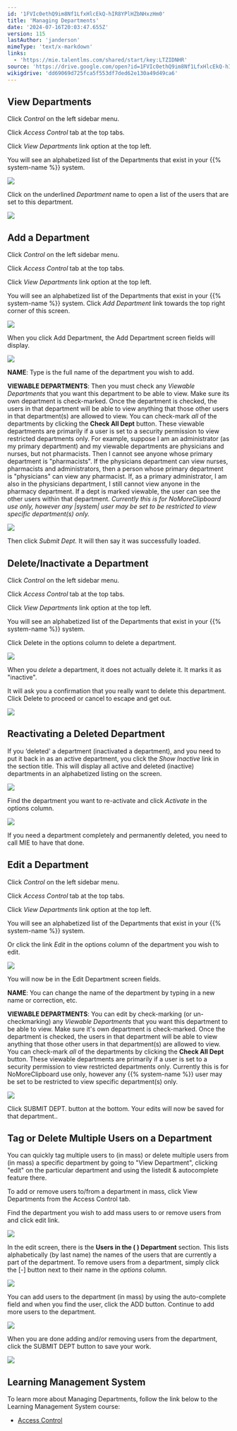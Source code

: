```yaml
---
id: '1FVIc0ethQ9im8Nf1LfxHlcEkQ-hIR8YPlHZbNHxzHm0'
title: 'Managing Departments'
date: '2024-07-16T20:03:47.655Z'
version: 115
lastAuthor: 'janderson'
mimeType: 'text/x-markdown'
links:
  - 'https://mie.talentlms.com/shared/start/key:LTZIDNHR'
source: 'https://drive.google.com/open?id=1FVIc0ethQ9im8Nf1LfxHlcEkQ-hIR8YPlHZbNHxzHm0'
wikigdrive: 'dd69069d725fca5f553df7ded62e130a49d49ca6'
---
```

## View Departments

Click *Control* on the left sidebar menu.

Click *Access Control* tab at the top tabs.

Click *View Departments* link option at the top left.

You will see an alphabetized list of the Departments that exist in your {{% system-name %}} system.

![](../managing-departments.assets/bba7f0086a4ce46bf23222b07955e598.png)

Click on the underlined *Department* name to open a list of the users that are set to this department.

![](../managing-departments.assets/e40ebbc564c1d3d97ac6d328440ead0c.png)

## Add a Department

Click *Control* on the left sidebar menu.

Click *Access Control* tab at the top tabs.

Click *View Departments* link option at the top left.

You will see an alphabetized list of the Departments that exist in your {{% system-name %}} system. Click *Add Department* link towards the top right corner of this screen.

![](../managing-departments.assets/298006274835d412820e8f78ea613243.png)

When you click Add Department, the Add Department screen fields will display.

![](../managing-departments.assets/66738cca6471141b987bc65719fcec4a.png)

**NAME**: Type is the full name of the department you wish to add.

**VIEWABLE DEPARTMENTS**: Then you must check any *Viewable Departments* that you want this department to be able to view. Make sure its own department is check-marked. Once the department is checked, the users in that department will be able to view anything that those other users in that department(s) are allowed to view. You can check-mark *all* of the departments by clicking the **Check All Dept** button. These viewable departments are primarily if a user is set to a security permission to view restricted departments only. For example, suppose I am an administrator (as my primary department) and my viewable departments are physicians and nurses, but not pharmacists. Then I cannot see anyone whose primary department is "pharmacists". If the physicians department can view nurses, pharmacists and administrators, then a person whose primary department is "physicians" can view any pharmacist. If, as a primary administrator, I am also in the physicians department, I still cannot view anyone in the pharmacy department. If a dept is marked viewable, the user can see the other users within that department. *Currently this is for NoMoreClipboard use only, however any |system| user may be set to be restricted to view specific department(s) only.*

![](../managing-departments.assets/9be03d2da065c85834d0131bc88a476f.png)

Then click *Submit Dept.* It will then say it was successfully loaded.

## Delete/Inactivate a Department

Click *Control* on the left sidebar menu.

Click *Access Control* tab at the top tabs.

Click *View Departments* link option at the top left.

You will see an alphabetized list of the Departments that exist in your {{% system-name %}} system.

Click Delete in the options column to delete a department.

![](../managing-departments.assets/829099583a3d547e77213d526be9f185.png)

When you *delete* a department, it does not actually delete it. It marks it as "inactive".

It will ask you a confirmation that you really want to delete this department. Click Delete to proceed or cancel to escape and get out.

![](../managing-departments.assets/d3489ae0665c81731c672e4a78d89096.png)

## Reactivating a Deleted Department

If you ‘deleted' a department (inactivated a department), and you need to put it back in as an active department, you click the *Show Inactive* link in the section title. This will display all active and deleted (inactive) departments in an alphabetized listing on the screen.

![](../managing-departments.assets/e3f72f33d823130b1243b477b7bf0921.png)

Find the department you want to re-activate and click *Activate* in the options column.

![](../managing-departments.assets/1b5a13f4b9e61f20881f4ab99039377e.png)

If you need a department completely and permanently deleted, you need to call MIE to have that done.

## Edit a Department

Click *Control* on the left sidebar menu.

Click *Access Control* tab at the top tabs.

Click *View Departments* link option at the top left.

You will see an alphabetized list of the Departments that exist in your {{% system-name %}} system.

Or click the link *Edit* in the options column of the department you wish to edit.

![](../managing-departments.assets/007c731632b3147a95bec66b33110db9.png)

You will now be in the Edit Department screen fields.

**NAME**: You can change the name of the department by typing in a new name or correction, etc.

**VIEWABLE DEPARTMENTS**: You can edit by check-marking (or un-checkmarking) any *Viewable Departments* that you want this department to be able to view. Make sure it's own department is check-marked. Once the department is checked, the users in that department will be able to view anything that those other users in that department(s) are allowed to view. You can check-mark *all* of the departments by clicking the **Check All Dept** button. These viewable departments are primarily if a user is set to a security permission to view restricted departments only. Currently this is for NoMoreClipboard use only, however any {{% system-name %}} user may be set to be restricted to view specific department(s) only.

![](../managing-departments.assets/d15f894c8de7c0a76349b0a5cd2f8b8f.png)

Click SUBMIT DEPT. button at the bottom. Your edits will now be saved for that department..

## Tag or Delete Multiple Users on a Department

You can quickly tag multiple users to (in mass) or delete multiple users from (in mass) a specific department by going to "View Department", clicking "edit" on the particular department and using the listedit & autocomplete feature there.

To add or remove users to/from a department in mass, click View Departments from the Access Control tab.

Find the department you wish to add mass users to or remove users from and click edit link.

![](../managing-departments.assets/fa8be91af9939e608af570dd3f311f71.png)

In the edit screen, there is the **Users in the ( ) Department** section. This lists alphabetically (by last name) the names of the users that are currently a part of the department. To remove users from a department, simply click the [-] button next to their name in the *options* column.

![](../managing-departments.assets/370c8eb07e1a773c7227c913f9c5a6d7.png)

You can add users to the department (in mass) by using the auto-complete field and when you find the user, click the ADD button. Continue to add more users to the department.

![](../managing-departments.assets/d01fce84017f0fdff2aac67b4b3e8830.png)

When you are done adding and/or removing users from the department, click the SUBMIT DEPT button to save your work.

![](../managing-departments.assets/4fee390955566f33b0bad0e509cffa5f.png)

## Learning Management System

To learn more about Managing Departments, follow the link below to the Learning Management System course:

* [Access Control](https://mie.talentlms.com/shared/start/key:LTZIDNHR)
